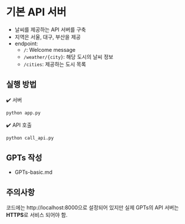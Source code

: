 # 기본 API 서버

- 날씨를 제공하는 API 서버를 구축
- 지역은 서울, 대구, 부산을 제공
- endpoint:
    - `/`: Welcome message
    - `/weather/{city}`: 해당 도시의 날씨 정보
    - `/cities`: 제공하는 도시 목록

## 실행 방법

✔️ 서버

```bash
python app.py
```

✔️ API 호출

```bash
python call_api.py
```

## GPTs 작성

- GPTs-basic.md

## 주의사항

코드에는 http://localhost:8000으로 설정되어 있지만 실제 GPTs의 API 서버는 **HTTPS**로 서비스 되어야 함.

